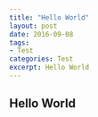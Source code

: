 ```yaml
---
title: "Hello World"
layout: post
date: 2016-09-08
tags:
- Test
categories: Test
excerpt: Hello World
---
```


## Hello World